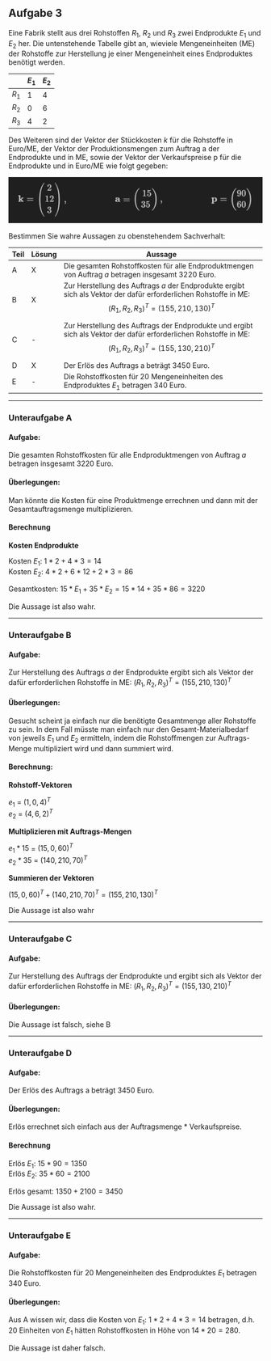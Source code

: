 ## Aufgabe 3

Eine Fabrik stellt aus drei Rohstoffen $R_1$, $R_2$ und $R_3$ zwei Endprodukte $E_1$ und $E_2$ her. Die untenstehende Tabelle gibt an, wieviele Mengeneinheiten (ME) der Rohstoffe zur Herstellung je einer Mengeneinheit eines Endproduktes benötigt werden.

|       | $E_1$ | $E_2$ |
| ----- | ----- | ----- |
| $R_1$ | 1     | 4     |
| $R_2$ | 0     | 6     |
| $R_3$ | 4     | 2     |

Des Weiteren sind der Vektor der Stückkosten $k$ für die Rohstoffe in Euro/ME, der Vektor der Produktionsmengen zum Auftrag a der Endprodukte und in ME, sowie der Vektor der Verkaufspreise p für die Endprodukte und in Euro/ME wie folgt gegeben:

![](images/3Vektoren.png)

Bestimmen Sie wahre Aussagen zu obenstehendem Sachverhalt:

| Teil | Lösung | Aussage                                                                                                                                                                               |
| ---- | ------ | ------------------------------------------------------------------------------------------------------------------------------------------------------------------------------------- |
| A    | X      | Die gesamten Rohstoffkosten für alle Endproduktmengen von Auftrag $a$ betragen insgesamt 3220 Euro.                                                                                   |
| B    | X      | Zur Herstellung des Auftrags $a$ der Endprodukte ergibt sich als Vektor der dafür erforderlichen Rohstoffe in ME: $$\left(R_1,\,R_2,\,R_3\right)^T=\left(155,\, 210, 130\right)^T$$   |
| C    | -      | Zur Herstellung des Auftrags der Endprodukte und ergibt sich als Vektor der dafür erforderlichen Rohstoffe in ME: $$\left(R_1,\,R_2,\,R_3\right)^T=\left(155,\, 130,\, 210\right)^T$$ |
| D    | X      | Der Erlös des Auftrags a beträgt 3450 Euro.                                                                                                                                           |
| E    | -      | Die Rohstoffkosten für 20 Mengeneinheiten des Endproduktes $E_1$ betragen 340 Euro.                                                                                                   |

---

### Unteraufgabe A

#### Aufgabe:

Die gesamten Rohstoffkosten für alle Endproduktmengen von Auftrag $a$ betragen insgesamt 3220 Euro.

#### Überlegungen:

Man könnte die Kosten für eine Produktmenge errechnen und dann mit der Gesamtauftragsmenge multiplizieren.

#### Berechnung

**Kosten Endprodukte**

Kosten $E_1$: $1*2 + 4*3 = 14$\
Kosten $E_2$: $4*2 + 6*12 + 2*3 = 86$

Gesamtkosten: $15*E_1 + 35*E_2 = 15*14 + 35*86 = 3220$

Die Aussage ist also wahr.

---

### Unteraufgabe B

#### Aufgabe:

Zur Herstellung des Auftrags $a$ der Endprodukte ergibt sich als Vektor der dafür erforderlichen Rohstoffe in ME: $\left(R_1,\,R_2,\,R_3\right)^T=\left(155,\, 210, 130\right)^T$

#### Überlegungen:

Gesucht scheint ja einfach nur die benötigte Gesamtmenge aller Rohstoffe zu sein. In dem Fall müsste man einfach nur den Gesamt-Materialbedarf von jeweils $E_1$ und $E_2$ ermitteln, indem die Rohstoffmengen zur Auftrags-Menge multipliziert wird und dann summiert wird.

#### Berechnung:

**Rohstoff-Vektoren**

$e_1$ = $\left(1,\,0,\,4\right)^T$\
$e_2$ = $\left(4,\,6,\,2\right)^T$

**Multiplizieren mit Auftrags-Mengen**

$e_1 * 15$ = $\left(15,\,0,\,60\right)^T$\
$e_2 * 35$ = $\left(140,\,210,\,70\right)^T$

**Summieren der Vektoren**

$\left(15,\,0,\,60\right)^T + \left(140,\,210,\,70\right)^T = \left(155,\,210,\,130\right)^T$

Die Aussage ist also wahr

---

### Unteraufgabe C

#### Aufgabe:

Zur Herstellung des Auftrags der Endprodukte und ergibt sich als Vektor der dafür erforderlichen Rohstoffe in ME: $\left(R_1,\,R_2,\,R_3\right)^T=\left(155,\, 130,\, 210\right)^T$

#### Überlegungen:

Die Aussage ist falsch, siehe B

---

### Unteraufgabe D

#### Aufgabe:

Der Erlös des Auftrags a beträgt 3450 Euro.

#### Überlegungen:

Erlös errechnet sich einfach aus der Auftragsmenge * Verkaufspreise.

#### Berechnung

Erlös $E_1$: $15*90 = 1350$\
Erlös $E_2$: $35*60 = 2100$

Erlös gesamt: $1350 + 2100 = 3450$

Die Aussage ist also wahr.

---

### Unteraufgabe E

#### Aufgabe:

Die Rohstoffkosten für 20 Mengeneinheiten des Endproduktes $E_1$ betragen 340 Euro.

#### Überlegungen:

Aus A wissen wir, dass die Kosten von $E_1$: $1*2 + 4*3 = 14$ betragen, d.h. 20 Einheiten von $E_1$ hätten Rohstoffkosten in Höhe von $14 * 20 = 280$.

Die Aussage ist daher falsch.